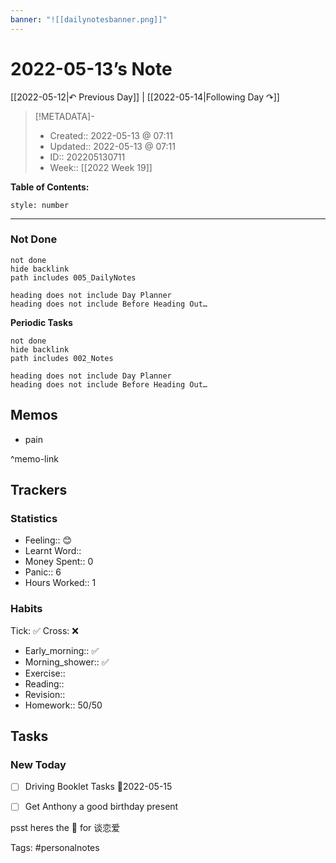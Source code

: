 ```yaml
---
banner: "![[dailynotesbanner.png]]"
---
```


# 2022-05-13’s Note

[[2022-05-12|↶ Previous Day]] | [[2022-05-14|Following Day ↷]]

> [!METADATA]-
> - Created:: 2022-05-13 @ 07:11
> - Updated:: 2022-05-13 @ 07:11
> - ID:: 202205130711
> - Week:: [[2022 Week 19]]

**Table of Contents:**
```toc
style: number
```

___
### Not Done
```tasks
not done
hide backlink
path includes 005_DailyNotes

heading does not include Day Planner
heading does not include Before Heading Out…
```
**Periodic Tasks**
```tasks
not done
hide backlink
path includes 002_Notes

heading does not include Day Planner
heading does not include Before Heading Out…
```
## Memos
- pain

^memo-link

## Trackers
### Statistics
- Feeling:: 😊
- Learnt Word:: 
- Money Spent:: 0
- Panic:: 6
- Hours Worked:: 1

### Habits

Tick: ✅ Cross: ❌

- Early_morning:: ✅
- Morning_shower:: ✅
- Exercise:: 
- Reading:: 
- Revision:: 
- Homework:: 50/50

## Tasks
### New Today
- [ ] Driving Booklet Tasks 📅2022-05-15
- [ ] Get Anthony a good birthday present


psst heres the 📅 for 谈恋爱


Tags: #personalnotes 
